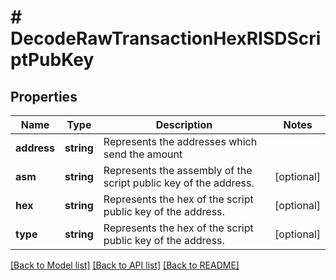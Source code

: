 # # DecodeRawTransactionHexRISDScriptPubKey

## Properties

Name | Type | Description | Notes
------------ | ------------- | ------------- | -------------
**address** | **string** | Represents the addresses which send the amount |
**asm** | **string** | Represents the assembly of the script public key of the address. | [optional]
**hex** | **string** | Represents the hex of the script public key of the address. | [optional]
**type** | **string** | Represents the hex of the script public key of the address. | [optional]

[[Back to Model list]](../../README.md#models) [[Back to API list]](../../README.md#endpoints) [[Back to README]](../../README.md)
